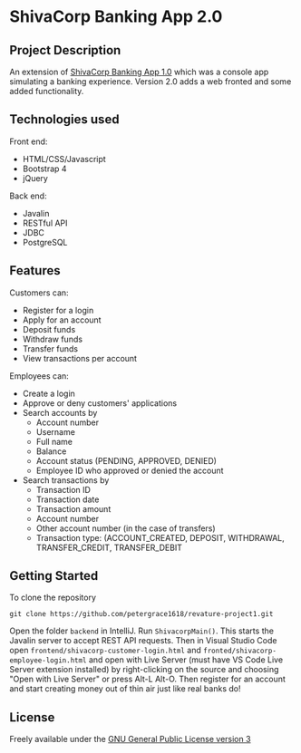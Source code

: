 # ShivaCorp Banking App 2.0

## Project Description
An extension of [ShivaCorp Banking App 1.0](https://github.com/petergrace1618/revature-project-0.git) which was a console app simulating a banking experience. Version 2.0 adds a web fronted and some added functionality. 

## Technologies used
Front end:
- HTML/CSS/Javascript
- Bootstrap 4
- jQuery

Back end:
- Javalin
- RESTful API
- JDBC
- PostgreSQL

## Features
Customers can: 
- Register for a login
- Apply for an account
- Deposit funds
- Withdraw funds
- Transfer funds
- View transactions per account

Employees can:
- Create a login
- Approve or deny customers' applications
- Search accounts by 
  - Account number
  - Username
  - Full name
  - Balance
  - Account status (PENDING, APPROVED, DENIED)
  - Employee ID who approved or denied the account
- Search transactions by
  - Transaction ID
  - Transaction date
  - Transaction amount
  - Account number
  - Other account number (in the case of transfers)
  - Transaction type: (ACCOUNT_CREATED, DEPOSIT, WITHDRAWAL, TRANSFER_CREDIT, TRANSFER_DEBIT

## Getting Started
To clone the repository
```
git clone https://github.com/petergrace1618/revature-project1.git
```
Open the folder `backend` in IntelliJ. Run `ShivacorpMain()`. This starts the Javalin server to accept REST API requests. Then in Visual Studio Code open `frontend/shivacorp-customer-login.html` and `fronted/shivacorp-employee-login.html` and open with Live Server (must have VS Code Live Server extension installed) by right-clicking on the source and choosing "Open with Live Server" or press Alt-L Alt-O. Then register for an account and start creating money out of thin air just like real banks do!

## License
Freely available under the [GNU General Public License version 3](https://opensource.org/licenses/GPL-3.0)

